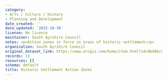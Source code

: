 ```yaml
---
category:
- Arts / Culture / History
- Planning and Development
date_created: ''
date_updated: '2015-10-30'
license: No licence
maintainer: South Ayrshire Council
notes: <p>Action zones in force in areas of historic settlement</p>
organization: South Ayrshire Council
original_dataset_link: https://www.arcgis.com/home/item.html?id=9b466c006f98476db286d5a628a9d308
records: 13
resources: []
schema: default
title: Historic Settlement Action Zones
---
```

